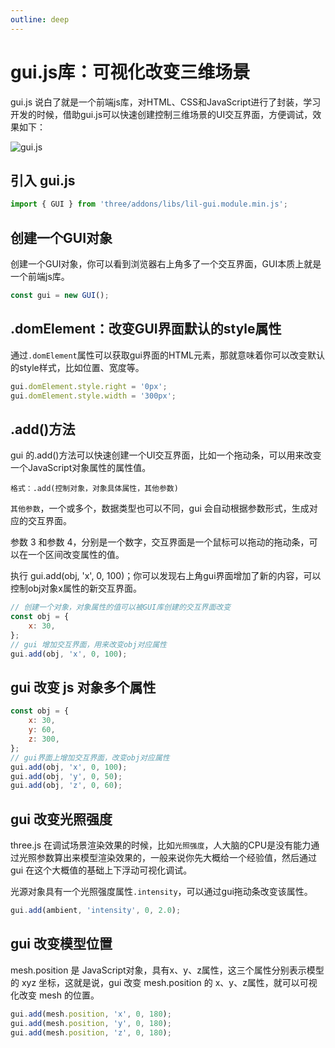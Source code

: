 ```yaml
---
outline: deep
---
```


# gui.js库：可视化改变三维场景

gui.js 说白了就是一个前端js库，对HTML、CSS和JavaScript进行了封装，学习开发的时候，借助gui.js可以快速创建控制三维场景的UI交互界面，方便调试，效果如下：

![gui.js](/gui.jpg)

## 引入 gui.js

```js
import { GUI } from 'three/addons/libs/lil-gui.module.min.js';
```
## 创建一个GUI对象

创建一个GUI对象，你可以看到浏览器右上角多了一个交互界面，GUI本质上就是一个前端js库。

```js
const gui = new GUI();
```

## .domElement：改变GUI界面默认的style属性

通过`.domElement`属性可以获取gui界面的HTML元素，那就意味着你可以改变默认的style样式，比如位置、宽度等。

```js
gui.domElement.style.right = '0px';
gui.domElement.style.width = '300px';
```

## .add()方法

gui 的.add()方法可以快速创建一个UI交互界面，比如一个拖动条，可以用来改变一个JavaScript对象属性的属性值。

`格式：.add(控制对象，对象具体属性，其他参数)`

`其他参数`，一个或多个，数据类型也可以不同，gui 会自动根据参数形式，生成对应的交互界面。

参数 3 和参数 4，分别是一个数字，交互界面是一个鼠标可以拖动的拖动条，可以在一个区间改变属性的值。

执行 gui.add(obj, 'x', 0, 100)；你可以发现右上角gui界面增加了新的内容，可以控制obj对象x属性的新交互界面。

```js
// 创建一个对象，对象属性的值可以被GUI库创建的交互界面改变
const obj = {
    x: 30,
};
// gui 增加交互界面，用来改变obj对应属性
gui.add(obj, 'x', 0, 100);
```

## gui 改变 js 对象多个属性

```js
const obj = {
    x: 30,
    y: 60,
    z: 300,
};
// gui界面上增加交互界面，改变obj对应属性
gui.add(obj, 'x', 0, 100);
gui.add(obj, 'y', 0, 50);
gui.add(obj, 'z', 0, 60);
```

## gui 改变光照强度

three.js 在调试场景渲染效果的时候，比如`光照强度`，人大脑的CPU是没有能力通过光照参数算出来模型渲染效果的，一般来说你先大概给一个经验值，然后通过 gui 在这个大概值的基础上下浮动可视化调试。

光源对象具有一个光照强度属性`.intensity`，可以通过gui拖动条改变该属性。

```js
gui.add(ambient, 'intensity', 0, 2.0);
```

## gui 改变模型位置

mesh.position 是 JavaScript对象，具有x、y、z属性，这三个属性分别表示模型的 xyz 坐标，这就是说，gui 改变 mesh.position 的 x、y、z属性，就可以可视化改变 mesh 的位置。

```js
gui.add(mesh.position, 'x', 0, 180);
gui.add(mesh.position, 'y', 0, 180);
gui.add(mesh.position, 'z', 0, 180);
```